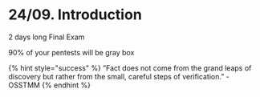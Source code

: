 # 24/09. Introduction

2 days long Final Exam

90% of your pentests will be gray box

{% hint style="success" %}
”Fact does not come from the grand leaps of discovery but rather from the small, careful steps of verification.” - OSSTMM
{% endhint %}

